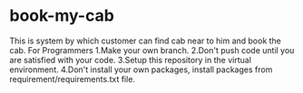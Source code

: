 # book-my-cab
This is system by which customer can find cab near to him and book the cab.
For Programmers
1.Make your own branch.
2.Don't push code until you are satisfied with your code.
3.Setup this repository in the virtual environment.
4.Don't install your own packages, install packages from requirement/requirements.txt file.

